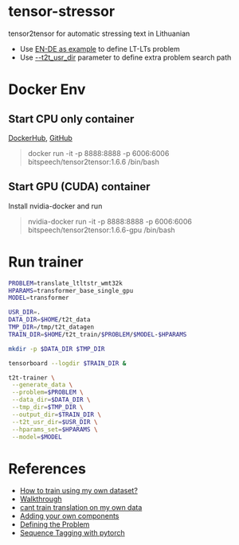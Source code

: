 # tensor-stressor
tensor2tensor for automatic stressing text in Lithuanian

- Use [EN-DE as example](https://github.com/tensorflow/tensor2tensor/blob/master/tensor2tensor/data_generators/translate_ende.py)  to define LT-LTs problem 
- Use [--t2t_usr_dir](https://github.com/tensorflow/tensor2tensor#adding-your-own-components) parameter to define extra problem search path

# Docker Env

## Start CPU only container
[DockerHub](https://hub.docker.com/r/bitspeech/tensor2tensor/), [GitHub](https://github.com/BitSpeech/docker)

> docker run -it -p 8888:8888 -p 6006:6006 bitspeech/tensor2tensor:1.6.6 /bin/bash

## Start GPU (CUDA) container

Install nvidia-docker and run

> nvidia-docker run -it -p 8888:8888 -p 6006:6006 bitspeech/tensor2tensor:1.6.6-gpu /bin/bash

# Run trainer

```bash
PROBLEM=translate_ltltstr_wmt32k
HPARAMS=transformer_base_single_gpu
MODEL=transformer

USR_DIR=.
DATA_DIR=$HOME/t2t_data
TMP_DIR=/tmp/t2t_datagen
TRAIN_DIR=$HOME/t2t_train/$PROBLEM/$MODEL-$HPARAMS

mkdir -p $DATA_DIR $TMP_DIR

tensorboard --logdir $TRAIN_DIR &

t2t-trainer \
 --generate_data \
 --problem=$PROBLEM \
 --data_dir=$DATA_DIR \
 --tmp_dir=$TMP_DIR \
 --output_dir=$TRAIN_DIR \
 --t2t_usr_dir=$USR_DIR \
 --hparams_set=$HPARAMS \
 --model=$MODEL
```

# References
- [How to train using my own dataset?](https://github.com/tensorflow/tensor2tensor/issues/516)
- [Walkthrough](https://github.com/tensorflow/tensor2tensor/blob/master/README.md#walkthrough)
- [cant train translation on my own data](https://github.com/tensorflow/tensor2tensor/issues/876)
- [Adding your own components](https://github.com/tensorflow/tensor2tensor#adding-your-own-components)
- [Defining the Problem](https://github.com/tensorflow/tensor2tensor/blob/master/docs/new_problem.md)
- [Sequence Tagging with pytorch](https://medium.com/@kolloldas/building-the-mighty-transformer-for-sequence-tagging-in-pytorch-part-i-a1815655cd8)
